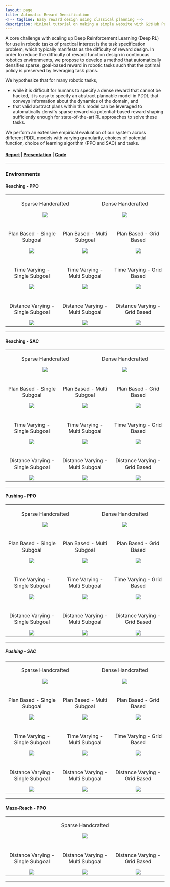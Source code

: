 ```yaml
---
layout: page
title: Automatic Reward Densification
<!-- tagline: Easy reward design using classical planning -->
description: Minimal tutorial on making a simple website with GitHub Pages
---
```


A core challenge with scaling up Deep Reinforcement Learning (Deep RL) for use in robotic tasks of practical interest is the task specification problem, which typically manifests as the difficulty of reward design. In order to reduce the difficulty of reward function design in continuous robotics environments, we propose to develop a method that automatically densifies sparse, goal-based reward in robotic tasks such that the optimal policy is preserved by leveraging task plans. 

We hypothesize that for many robotic tasks, 
- while it is difficult for humans to specify a dense reward that cannot be hacked, it is easy to specify an abstract plannable model in PDDL that conveys information about the dynamics of the domain, and 
- that valid abstract plans within this model can be leveraged to automatically densify sparse reward via potential-based reward shaping sufficiently enough for state-of-the-art RL approaches to solve these tasks. 

We perform an extensive empirical evaluation of our system across different PDDL models with varying granularity, choices of potential function, choice of learning algorithm (PPO and SAC) and tasks.

#### [Report](assets/report.pdf) | [Presentation](https://docs.google.com/presentation/d/1M5sPGWkCsGoGVnfnY0i7reYVwLuUrs1Fx4Vm10iyals/edit?usp=sharing) | [Code](https://github.com/NishanthJKumar/airobot_reward_densification)

---

### Environments

#### Reaching - PPO 

<table class="wide">
    <colgroup>
        <col width="16.5%">
        <col width="16.5%">
        <col width="16.5%">
        <col width="16.5%">
        <col width="16.5%">
        <col width="16.5%">
    </colgroup>
    <tr>
        <td colspan="3">
            <p style="text-align:center"> Sparse Handcrafted </p>
            <center>
                <img src="assets/videos/reach_ppo_sparse_handcrafted.gif"/>
            </center>
        </td>
        <td colspan="3">
            <p style="text-align:center"> Dense Handcrafted </p>
            <center>
                <img src="assets/videos/reach_ppo_dense_handcrafted.gif"/>
            </center>
        </td>
    </tr>
    <tr>
        <td colspan="2">
            <br>
            <p style="text-align:center"> Plan Based - Single Subgoal </p>
            <center>
                <img src="assets/videos/reach_ppo_simple_single.gif"/>
            </center>
        </td>
        <td colspan="2">
            <br>
            <p style="text-align:center"> Plan Based - Multi Subgoal </p>
            <center>
                <img src="assets/videos/reach_ppo_simple_multi.gif"/>
            </center>
        </td>
        <td colspan="2">
            <br>
            <p style="text-align:center"> Plan Based - Grid Based </p>
            <center>
                <img src="assets/videos/reach_ppo_simple_grid.gif"/>
            </center>
        </td>
    </tr>
    <tr>
        <td colspan="2">
            <br>
            <p style="text-align:center"> Time Varying - Single Subgoal </p>
            <center>
                <img src="assets/videos/reach_ppo_plan_single.gif"/>
            </center>
        </td>
        <td colspan="2">
            <br>
            <p style="text-align:center"> Time Varying - Multi Subgoal </p>
            <center>
                <img src="assets/videos/reach_ppo_plan_multi.gif"/>
            </center>
        </td>
        <td colspan="2">
            <br>
            <p style="text-align:center"> Time Varying - Grid Based </p>
            <center>
                <img src="assets/videos/reach_ppo_plan_grid.gif"/>
            </center>
        </td>
    </tr>
    <tr>
        <td colspan="2">
            <br>
            <p style="text-align:center"> Distance Varying - Single Subgoal </p>
            <center>
                <img src="assets/videos/reach_ppo_dist_single.gif"/>
            </center>
        </td>
        <td colspan="2">
            <br>
            <p style="text-align:center"> Distance Varying - Multi Subgoal </p>
            <center>
                <img src="assets/videos/reach_ppo_dist_multi.gif"/>
            </center>
        </td>
        <td colspan="2">
            <br>
            <p style="text-align:center"> Distance Varying - Grid Based </p>
            <center>
                <img src="assets/videos/reach_ppo_dist_grid.gif"/>
            </center>
        </td>
    </tr>
</table>

---

#### Reaching - SAC

<table class="wide">
    <colgroup>
        <col width="16.5%">
        <col width="16.5%">
        <col width="16.5%">
        <col width="16.5%">
        <col width="16.5%">
        <col width="16.5%">
    </colgroup>
    <tr>
        <td colspan="3">
            <p style="text-align:center"> Sparse Handcrafted </p>
            <center>
                <img src="assets/videos/reach_sac_sparse_handcrafted.gif"/>
            </center>
        </td>
        <td colspan="3">
            <p style="text-align:center"> Dense Handcrafted </p>
            <center>
                <img src="assets/videos/reach_sac_dense_handcrafted.gif"/>
            </center>
        </td>
    </tr>
    <tr>
        <td colspan="2">
            <br>
            <p style="text-align:center"> Plan Based - Single Subgoal </p>
            <center>
                <img src="assets/videos/reach_sac_simple_single.gif"/>
            </center>
        </td>
        <td colspan="2">
            <br>
            <p style="text-align:center"> Plan Based - Multi Subgoal </p>
            <center>
                <img src="assets/videos/reach_sac_simple_multi.gif"/>
            </center>
        </td>
        <td colspan="2">
            <br>
            <p style="text-align:center"> Plan Based - Grid Based </p>
            <center>
                <img src="assets/videos/reach_sac_simple_grid.gif"/>
            </center>
        </td>
    </tr>
    <tr>
        <td colspan="2">
            <br>
            <p style="text-align:center"> Time Varying - Single Subgoal </p>
            <center>
                <img src="assets/videos/reach_sac_plan_single.gif"/>
            </center>
        </td>
        <td colspan="2">
            <br>
            <p style="text-align:center"> Time Varying - Multi Subgoal </p>
            <center>
                <img src="assets/videos/reach_sac_plan_multi.gif"/>
            </center>
        </td>
        <td colspan="2">
            <br>
            <p style="text-align:center"> Time Varying - Grid Based </p>
            <center>
                <img src="assets/videos/reach_sac_plan_grid.gif"/>
            </center>
        </td>
    </tr>
    <tr>
        <td colspan="2">
            <br>
            <p style="text-align:center"> Distance Varying - Single Subgoal </p>
            <center>
                <img src="assets/videos/reach_sac_dist_single.gif"/>
            </center>
        </td>
        <td colspan="2">
            <br>
            <p style="text-align:center"> Distance Varying - Multi Subgoal </p>
            <center>
                <img src="assets/videos/reach_sac_dist_multi.gif"/>
            </center>
        </td>
        <td colspan="2">
            <br>
            <p style="text-align:center"> Distance Varying - Grid Based </p>
            <center>
                <img src="assets/videos/reach_sac_dist_grid.gif"/>
            </center>
        </td>
    </tr>
</table>

---

#### Pushing - PPO

<table class="wide">
    <colgroup>
        <col width="16.5%">
        <col width="16.5%">
        <col width="16.5%">
        <col width="16.5%">
        <col width="16.5%">
        <col width="16.5%">
    </colgroup>
    <tr>
        <td colspan="3">
            <p style="text-align:center"> Sparse Handcrafted </p>
            <center>
                <img src="assets/videos/push_ppo_sparse_handcrafted.gif"/>
            </center>
        </td>
        <td colspan="3">
            <p style="text-align:center"> Dense Handcrafted </p>
            <center>
                <img src="assets/videos/push_ppo_dense_handcrafted.gif"/>
            </center>
        </td>
    </tr>
    <tr>
        <td colspan="2">
            <br>
            <p style="text-align:center"> Plan Based - Single Subgoal </p>
            <center>
                <img src="assets/videos/push_ppo_simple_single.gif"/>
            </center>
        </td>
        <td colspan="2">
            <br>
            <p style="text-align:center"> Plan Based - Multi Subgoal </p>
            <center>
                <img src="assets/videos/push_ppo_simple_multi.gif"/>
            </center>
        </td>
        <td colspan="2">
            <br>
            <p style="text-align:center"> Plan Based - Grid Based </p>
            <center>
                <img src="assets/videos/push_ppo_simple_grid.gif"/>
            </center>
        </td>
    </tr>
    <tr>
        <td colspan="2">
            <br>
            <p style="text-align:center"> Time Varying - Single Subgoal </p>
            <center>
                <img src="assets/videos/push_ppo_plan_single.gif"/>
            </center>
        </td>
        <td colspan="2">
            <br>
            <p style="text-align:center"> Time Varying - Multi Subgoal </p>
            <center>
                <img src="assets/videos/push_ppo_plan_multi.gif"/>
            </center>
        </td>
        <td colspan="2">
            <br>
            <p style="text-align:center"> Time Varying - Grid Based </p>
            <center>
                <img src="assets/videos/push_ppo_plan_grid.gif"/>
            </center>
        </td>
    </tr>
    <tr>
        <td colspan="2">
            <br>
            <p style="text-align:center"> Distance Varying - Single Subgoal </p>
            <center>
                <img src="assets/videos/push_ppo_dist_single.gif"/>
            </center>
        </td>
        <td colspan="2">
            <br>
            <p style="text-align:center"> Distance Varying - Multi Subgoal </p>
            <center>
                <img src="assets/videos/push_ppo_dist_multi.gif"/>
            </center>
        </td>
        <td colspan="2">
            <br>
            <p style="text-align:center"> Distance Varying - Grid Based </p>
            <center>
                <img src="assets/videos/push_ppo_dist_grid.gif"/>
            </center>
        </td>
    </tr>
</table>

---

##### Pushing - SAC

<table class="wide">
    <colgroup>
        <col width="16.5%">
        <col width="16.5%">
        <col width="16.5%">
        <col width="16.5%">
        <col width="16.5%">
        <col width="16.5%">
    </colgroup>
    <tr>
        <td colspan="3">
            <p style="text-align:center"> Sparse Handcrafted </p>
            <center>
                <img src="assets/videos/push_sac_sparse_handcrafted.gif"/>
            </center>
        </td>
        <td colspan="3">
            <p style="text-align:center"> Dense Handcrafted </p>
            <center>
                <img src="assets/videos/push_sac_dense_handcrafted.gif"/>
            </center>
        </td>
    </tr>
    <tr>
        <td colspan="2">
            <br>
            <p style="text-align:center"> Plan Based - Single Subgoal </p>
            <center>
                <img src="assets/videos/push_sac_simple_single.gif"/>
            </center>
        </td>
        <td colspan="2">
            <br>
            <p style="text-align:center"> Plan Based - Multi Subgoal </p>
            <center>
                <img src="assets/videos/push_sac_simple_multi.gif"/>
            </center>
        </td>
        <td colspan="2">
            <br>
            <p style="text-align:center"> Plan Based - Grid Based </p>
            <center>
                <img src="assets/videos/push_sac_simple_grid.gif"/>
            </center>
        </td>
    </tr>
    <tr>
        <td colspan="2">
            <br>
            <p style="text-align:center"> Time Varying - Single Subgoal </p>
            <center>
                <img src="assets/videos/push_sac_plan_single.gif"/>
            </center>
        </td>
        <td colspan="2">
            <br>
            <p style="text-align:center"> Time Varying - Multi Subgoal </p>
            <center>
                <img src="assets/videos/push_sac_plan_multi.gif"/>
            </center>
        </td>
        <td colspan="2">
            <br>
            <p style="text-align:center"> Time Varying - Grid Based </p>
            <center>
                <img src="assets/videos/push_sac_plan_grid.gif"/>
            </center>
        </td>
    </tr>
    <tr>
        <td colspan="2">
            <br>
            <p style="text-align:center"> Distance Varying - Single Subgoal </p>
            <center>
                <img src="assets/videos/push_sac_dist_single.gif"/>
            </center>
        </td>
        <td colspan="2">
            <br>
            <p style="text-align:center"> Distance Varying - Multi Subgoal </p>
            <center>
                <img src="assets/videos/push_sac_dist_multi.gif"/>
            </center>
        </td>
        <td colspan="2">
            <br>
            <p style="text-align:center"> Distance Varying - Grid Based </p>
            <center>
                <img src="assets/videos/push_sac_dist_grid.gif"/>
            </center>
        </td>
    </tr>
</table>

---

#### Maze-Reach - PPO

<table class="wide">
    <colgroup>
        <col width="16.5%">
        <col width="16.5%">
        <col width="16.5%">
        <col width="16.5%">
        <col width="16.5%">
        <col width="16.5%">
    </colgroup>
    <tr>
        <td colspan="6">
            <p style="text-align:center"> Sparse Handcrafted </p>
            <center>
                <img src="assets/videos/maze_reach_ppo_sparse_handcrafted.gif"/>
            </center>
        </td>
    </tr>
    <tr>
        <td colspan="2">
            <br>
            <p style="text-align:center"> Distance Varying - Single Subgoal </p>
            <center>
                <img src="assets/videos/maze_reach_ppo_dist_single.gif"/>
            </center>
        </td>
        <td colspan="2">
            <br>
            <p style="text-align:center"> Distance Varying - Multi Subgoal </p>
            <center>
                <img src="assets/videos/maze_reach_ppo_dist_multi.gif"/>
            </center>
        </td>
        <td colspan="2">
            <br>
            <p style="text-align:center"> Distance Varying - Grid Based </p>
            <center>
                <img src="assets/videos/maze_reach_ppo_dist_grid.gif"/>
            </center>
        </td>
    </tr>
</table>

---
